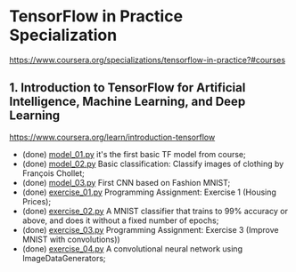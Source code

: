 # TensorFlow in Practice Specialization
https://www.coursera.org/specializations/tensorflow-in-practice?#courses

## 1. Introduction to TensorFlow for Artificial Intelligence, Machine Learning, and Deep Learning
https://www.coursera.org/learn/introduction-tensorflow

- (done) [model_01.py](model_01.py) it's the first basic TF model from course;
- (done) [model_02.py](model_02.py) Basic classification: Classify images of clothing by François Chollet;
- (done) [model_03.py](model_03.py) First CNN based on Fashion MNIST;
- (done) [exercise_01.py](exercise_01.py) Programming Assignment: Exercise 1 (Housing Prices);
- (done) [exercise_02.py](exercise_02.py) A MNIST classifier that trains to 99% accuracy or above, and does it without a fixed number of epochs;
- (done) [exercise_03.py](exercise_03.py) Programming Assignment: Exercise 3 (Improve MNIST with convolutions))
- (done) [exercise_04.py](exercise_04.py) A convolutional neural network using ImageDataGenerators;

